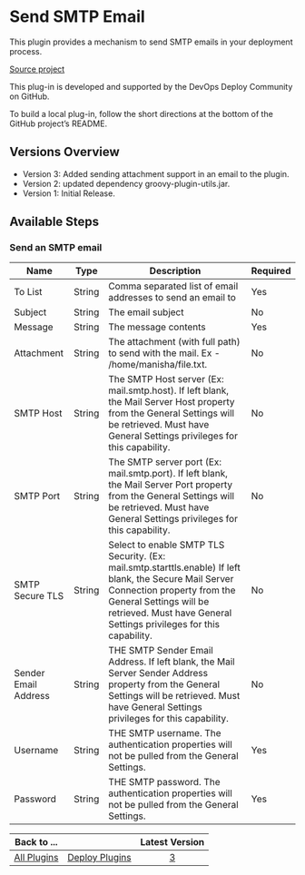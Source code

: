 
# Send SMTP Email

This plugin provides a mechanism to send SMTP emails in your deployment process.

[Source project](https://github.com/UrbanCode/Send-SMTP-Email-UCD)

This plug-in is developed and supported by the DevOps Deploy Community on GitHub. 

To build a local plug-in, follow the short directions at the bottom of the GitHub project’s README.

## Versions Overview

* Version 3: Added sending attachment support in an email to the plugin.
* Version 2: updated dependency groovy-plugin-utils.jar.
* Version 1: Initial Release.

## Available Steps

### Send an SMTP email

| Name | Type | Description                                                                                                          | Required |
| ---- | ---- | -------------------------------------------------------------------------------------------------------------------- | -------- |
| To List | String | Comma separated list of email addresses to send an email to | Yes |
| Subject | String | The email subject | No |
| Message | String | The message contents | Yes |
| Attachment | String | The attachment (with full path) to send with the mail. Ex - /home/manisha/file.txt. | No |
| SMTP Host | String | The SMTP Host server (Ex: mail.smtp.host). If left blank, the Mail Server Host property from the General Settings will be retrieved. Must have General Settings privileges for this capability. | No |
| SMTP Port | String | The SMTP server port (Ex: mail.smtp.port). If left blank, the Mail Server Port property from the General Settings will be retrieved. Must have General Settings privileges for this capability. | No |
| SMTP Secure TLS | String | Select to enable SMTP TLS Security. (Ex: mail.smtp.starttls.enable) If left blank, the Secure Mail Server Connection property from the General Settings will be retrieved. Must have General Settings privileges for this capability. | No |
| Sender Email Address | String | THE SMTP Sender Email Address. If left blank, the Mail Server Sender Address property from the General Settings will be retrieved. Must have General Settings privileges for this capability. | No |
| Username | String | THE SMTP username. The authentication properties will not be pulled from the General Settings. | Yes |
| Password | String | THE SMTP password. The authentication properties will not be pulled from the General Settings. | Yes |

|Back to ...||Latest Version|
| :---: | :---: | :---: |
|[All Plugins](../../index.md)|[Deploy Plugins](../README.md)|[3](https://github.com/UrbanCode/Send-SMTP-Email-UCD/releases/download/v3.0/smtp-email-open-3.zip)|
